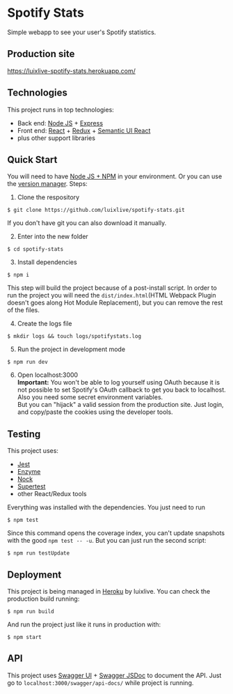 # Spotify Stats
Simple webapp to see your user's Spotify statistics.

## Production site
https://luixlive-spotify-stats.herokuapp.com/

## Technologies
This project runs in top technologies:
- Back end: [Node JS](https://nodejs.org/en/) + [Express](https://expressjs.com/)
- Front end: [React](https://reactjs.org/) + [Redux](https://redux.js.org/) + [Semantic UI React](https://react.semantic-ui.com/introduction)
- plus other support libraries

## Quick Start
You will need to have [Node JS + NPM](https://nodejs.org/en/) in your environment. Or you can use the [version manager](https://github.com/creationix/nvm). Steps:

1. Clone the respository
```
$ git clone https://github.com/luixlive/spotify-stats.git
```
If you don't have git you can also download it manually.

2. Enter into the new folder
```
$ cd spotify-stats
```

3. Install dependencies
```
$ npm i
```
This step will build the project because of a post-install script. In order to run the project you will need the `dist/index.html`(HTML Webpack Plugin doesn't goes along Hot Module Replacement), but you can remove the rest of the files.

4. Create the logs file
```
$ mkdir logs && touch logs/spotifystats.log
```

5. Run the project in development mode
```
$ npm run dev
```

6. Open localhost:3000<br />
<b>Important:</b> You won't be able to log yourself using OAuth because it is not possible to set Spotify's OAuth callback to get you back to localhost. Also you need some secret environment variables.<br />
But you can "hijack" a valid session from the production site. Just login, and copy/paste the cookies using the developer tools.

## Testing
This project uses:
- [Jest](https://facebook.github.io/jest/)
- [Enzyme](https://github.com/airbnb/enzyme)
- [Nock](https://github.com/node-nock/nock)
- [Supertest](https://github.com/visionmedia/supertest)
- other React/Redux tools

Everything was installed with the dependencies. You just need to run
```
$ npm test
```

Since this command opens the coverage index, you can't update snapshots with the good `npm test -- -u`. But you can just run the second script:
```
$ npm run testUpdate
```

## Deployment
This project is being managed in [Heroku](https://www.heroku.com/) by luixlive. You can check the production build running:
```
$ npm run build
```

And run the project just like it runs in production with:
```
$ npm start
```

## API
This project uses [Swagger UI](https://swagger.io/swagger-ui/) + [Swagger JSDoc](https://github.com/Surnet/swagger-jsdoc) to document the API. Just go to `localhost:3000/swagger/api-docs/` while project is running.
